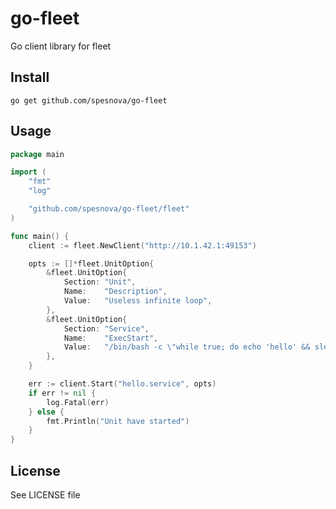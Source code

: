 # go-fleet
Go client library for fleet

## Install

```
go get github.com/spesnova/go-fleet
```

## Usage

```go
package main

import (
    "fmt"
    "log"

    "github.com/spesnova/go-fleet/fleet"
)

func main() {
    client := fleet.NewClient("http://10.1.42.1:49153")

	opts := []*fleet.UnitOption{
		&fleet.UnitOption{
			Section: "Unit",
			Name:    "Description",
			Value:   "Useless infinite loop",
		},
		&fleet.UnitOption{
			Section: "Service",
			Name:    "ExecStart",
			Value:   "/bin/bash -c \"while true; do echo 'hello' && sleep 1; done\"",
		},
	}

	err := client.Start("hello.service", opts)
	if err != nil {
		log.Fatal(err)
	} else {
		fmt.Println("Unit have started")
	}
}
```

## License
See LICENSE file
